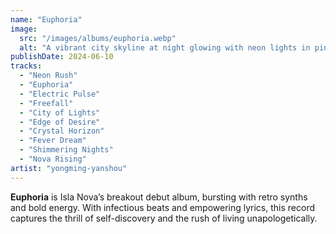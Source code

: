 ```yaml
---
name: "Euphoria"
image:
  src: "/images/albums/euphoria.webp"
  alt: "A vibrant city skyline at night glowing with neon lights in pink, blue, and purple, with a silhouette of a confident figure looking out, evoking empowerment and dynamism."
publishDate: 2024-06-10
tracks:
  - "Neon Rush"
  - "Euphoria"
  - "Electric Pulse"
  - "Freefall"
  - "City of Lights"
  - "Edge of Desire"
  - "Crystal Horizon"
  - "Fever Dream"
  - "Shimmering Nights"
  - "Nova Rising"
artist: "yongming-yanshou"
---
```


**Euphoria** is Isla Nova’s breakout debut album, bursting with retro synths and bold energy. With infectious beats and empowering lyrics, this record captures the thrill of self-discovery and the rush of living unapologetically.
